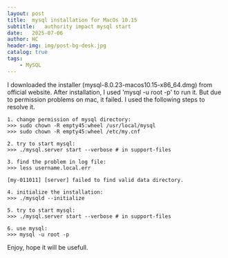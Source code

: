 ```yaml
---
layout: post
title:  mysql installation for MacOs 10.15
subtitle:   authority impact mysql start
date:   2025-07-06
author: HC
header-img: img/post-bg-desk.jpg
catalog: true
tags:
    - MySQL
---
```


I downloaded the installer (mysql-8.0.23-macos10.15-x86_64.dmg) from official website. After installation, I used 'mysql -u root -p' to run it. But due to permission problems on mac, it failed. I used the following steps to resolve it.

```
1. change permission of mysql directory:
>>>	sudo chown -R empty45:wheel /usr/local/mysql
>>> sudo chown -R empty45:wheel /etc/my.cnf

2. try to start mysql:
>>>	./mysql.server start --verbose # in support-files

3. find the problem in log file:
>>> less username.local.err

[my-011011] [server] failed to find valid data directory.

4. initialize the installation:
>>> ./mysqld --initialize

5. try to start mysql:
>>>	./mysql.server start --verbose # in support-files

6. use mysql:
>>> mysql -u root -p
```
Enjoy, hope it will be usefull.

